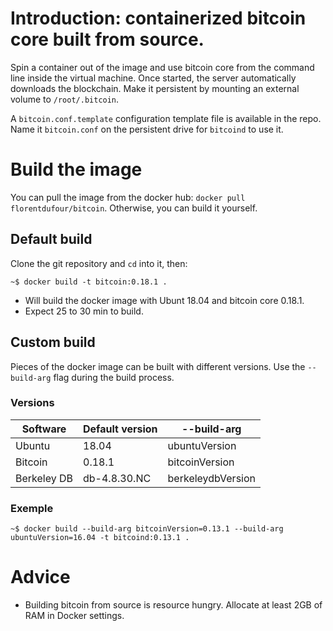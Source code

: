 # Introduction: containerized bitcoin core built from source.

Spin a container out of the image and use bitcoin core from the command line inside the virtual machine. Once started, the server automatically downloads the blockchain. Make it persistent by mounting an external volume to `/root/.bitcoin`.

A `bitcoin.conf.template` configuration template file is available in the repo. Name it `bitcoin.conf` on the persistent drive for `bitcoind` to use it.

# Build the image

You can pull the image from the docker hub: `docker pull florentdufour/bitcoin`. Otherwise, you can build it yourself.

## Default build

Clone the git repository and `cd` into it, then:

```shell
~$ docker build -t bitcoin:0.18.1 .
```

* Will build the docker image with Ubunt 18.04 and bitcoin core 0.18.1.
* Expect 25 to 30 min to build.

## Custom build

Pieces of the docker image can be built with different versions. Use the `--build-arg` flag during the build process.

### Versions

| Software    | Default version      | --build-arg       |
|-------------|----------------------|-------------------|
| Ubuntu      | 18.04                | ubuntuVersion     |
| Bitcoin     | 0.18.1               | bitcoinVersion    |
| Berkeley DB | db-4.8.30.NC         | berkeleydbVersion |

### Exemple

```shell
~$ docker build --build-arg bitcoinVersion=0.13.1 --build-arg ubuntuVersion=16.04 -t bitcoind:0.13.1 .
```

# Advice

* Building bitcoin from source is resource hungry. Allocate at least 2GB of RAM in Docker settings.

